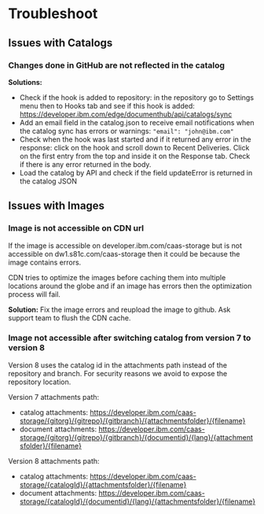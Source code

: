 # Troubleshoot

## Issues with Catalogs

### Changes done in GitHub are not reflected in the catalog

**Solutions:**
  - Check if the hook is added to repository: in the repository go to Settings menu then to Hooks tab and see if this hook is added: https://developer.ibm.com/edge/documenthub/api/catalogs/sync
  - Add an email field in the catalog.json to receive email notifications when the catalog sync has errors or warnings: ```"email": "john@ibm.com"```
  - Check when the hook was last started and if it returned any error in the response: click on the hook and scroll down to Recent Deliveries. Click on the first entry from the top and inside it on the Response tab. Check if there is any error returned in the body.
  - Load the catalog by API and check if the field updateError is returned in the catalog JSON

## Issues with Images

### Image is not accessible on CDN url

If the image is accessible on developer.ibm.com/caas-storage but is not accessible on dw1.s81c.com/caas-storage then it could be because the image contains errors.

CDN tries to optimize the images before caching them into multiple locations around the globe and if an image has errors then the optimization process will fail.

**Solution:** Fix the image errors and reupload the image to github. Ask support team to flush the CDN cache.

### Image not accessible after switching catalog from version 7 to version 8

Version 8 uses the catalog id in the attachments path instead of the repository and branch. For security reasons we avoid to expose the repository location.

Version 7 attachments path:
- catalog attachments: https://developer.ibm.com/caas-storage/{gitorg}/{gitrepo}/{gitbranch}/{attachmentsfolder}/{filename}
- document attachments: https://developer.ibm.com/caas-storage/{gitorg}/{gitrepo}/{gitbranch}/{documentid}/{lang}/{attachmentsfolder}/{filename}

Version 8 attachments path:
- catalog attachments: https://developer.ibm.com/caas-storage/{catalogId}/{attachmentsfolder}/{filename}
- document attachments: https://developer.ibm.com/caas-storage/{catalogId}/{documentid}/{lang}/{attachmentsfolder}/{filename}



